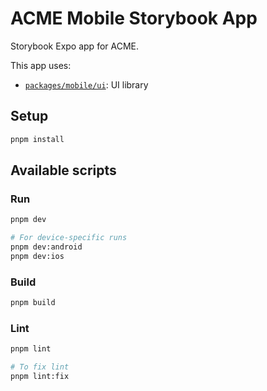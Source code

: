 # ACME Mobile Storybook App

Storybook Expo app for ACME.

This app uses:

- [`packages/mobile/ui`](../../packages/mobile/ui): UI library

## Setup

```bash
pnpm install
```

## Available scripts

### Run

```bash
pnpm dev

# For device-specific runs
pnpm dev:android
pnpm dev:ios
```

### Build

```bash
pnpm build
```

### Lint

```bash
pnpm lint

# To fix lint
pnpm lint:fix
```
